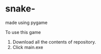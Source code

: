 # snake-
made using pygame 

To use this game 
1) Download all the contents of repository.
2) Click main.exe
